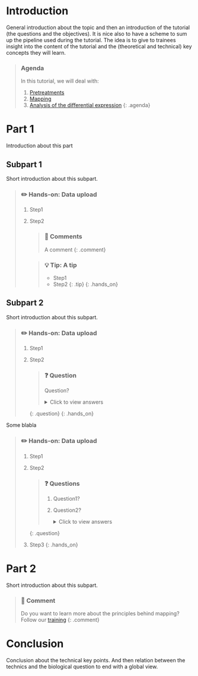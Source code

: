 # Introduction

General introduction about the topic and then an introduction of the tutorial (the questions and the objectives). It is nice also to have a scheme to sum up the pipeline used during the tutorial. The idea is to give to trainees insight into the content of the tutorial and the (theoretical and technical) key concepts they will learn.

> ### Agenda
>
> In this tutorial, we will deal with:
>
> 1. [Pretreatments](#pretreatments)
> 2. [Mapping](#mapping)
> 3. [Analysis of the differential expression](#analysis-of-the-differential-expression)
> {: .agenda}

# Part 1

Introduction about this part

## Subpart 1

Short introduction about this subpart.

> ### :pencil2: Hands-on: Data upload
>
> 1. Step1
> 2. Step2
>
>    > ### :nut_and_bolt: Comments
>    > A comment
>    {: .comment}
>
>    > ### :bulb: Tip: A tip
>    >
>    > * Step1
>    > * Step2
>    {: .tip}
{: .hands_on}

## Subpart 2

Short introduction about this subpart.

> ### :pencil2: Hands-on: Data upload
>
> 1. Step1
> 2. Step2
>
>    > ### :question: Question
>    >
>    > Question?
>    >
>    > <details>
>    > <summary>Click to view answers</summary>
>    > Answer to question
>    > </details>
>    {: .question}
{: .hands_on}

Some blabla
> ### :pencil2: Hands-on: Data upload
>
> 1. Step1
> 2. Step2
>
>    > ### :question: Questions
>    >
>    > 1. Question1?
>    > 2. Question2?
>    >
>    >    <details>
>    >    <summary>Click to view answers</summary>
>    >    <ol type="1">
>    >    <li>Answer for question1</li>
>    >    <li>Answer for question2</li>
>    >    </ol>
>    >    </details>
>    {: .question}
>
> 3. Step3
{: .hands_on}

# Part 2

Short introduction about this subpart.

> ### :nut_and_bolt: Comment
>
> Do you want to learn more about the principles behind mapping? Follow our [training](../../NGS-mapping)
> {: .comment}

# Conclusion

Conclusion about the technical key points. And then relation between the technics and the biological question to end with a global view.
